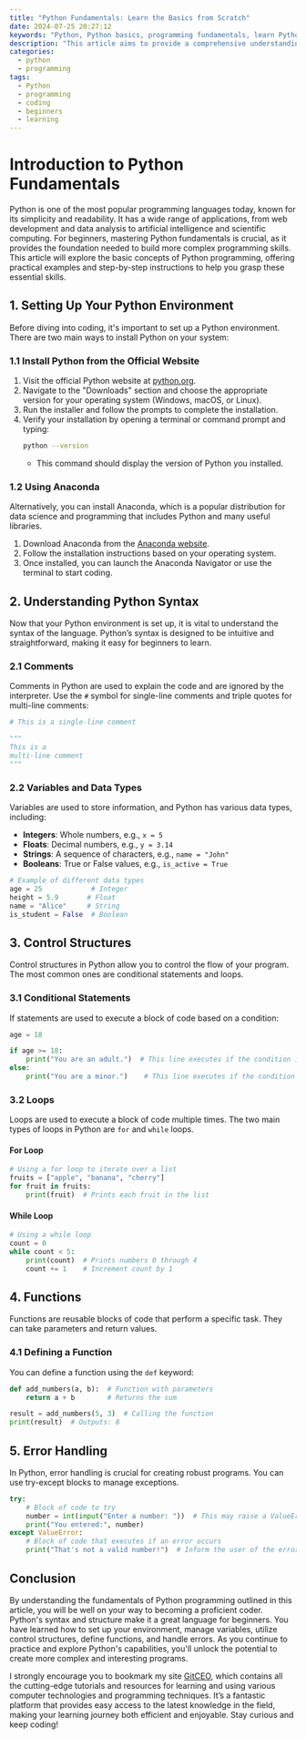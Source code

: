```yaml
---
title: "Python Fundamentals: Learn the Basics from Scratch"
date: 2024-07-25 20:27:12
keywords: "Python, Python basics, programming fundamentals, learn Python, coding from scratch"
description: "This article aims to provide a comprehensive understanding of Python programming fundamentals. It covers the essential concepts for beginners, enabling them to learn the basics of Python from scratch effectively. By walking through syntax, data types, control structures, functions, and error handling, readers will gain the foundational skills needed to start coding in Python. Additionally, this guide includes practical code examples, step-by-step instructions, and tips to foster a solid understanding of Python programming. Discover the essential aspects of Python and begin your journey as a programmer."
categories:
  - python
  - programming
tags:
  - Python
  - programming
  - coding
  - beginners
  - learning
---
```


# Introduction to Python Fundamentals

Python is one of the most popular programming languages today, known for its simplicity and readability. It has a wide range of applications, from web development and data analysis to artificial intelligence and scientific computing. For beginners, mastering Python fundamentals is crucial, as it provides the foundation needed to build more complex programming skills. This article will explore the basic concepts of Python programming, offering practical examples and step-by-step instructions to help you grasp these essential skills.

<!-- more -->

## 1. Setting Up Your Python Environment

Before diving into coding, it's important to set up a Python environment. There are two main ways to install Python on your system:

### 1.1 Install Python from the Official Website

1. Visit the official Python website at [python.org](https://www.python.org).
2. Navigate to the "Downloads" section and choose the appropriate version for your operating system (Windows, macOS, or Linux).
3. Run the installer and follow the prompts to complete the installation.
4. Verify your installation by opening a terminal or command prompt and typing:
   ```bash
   python --version
   ```
   - This command should display the version of Python you installed.

### 1.2 Using Anaconda

Alternatively, you can install Anaconda, which is a popular distribution for data science and programming that includes Python and many useful libraries.
1. Download Anaconda from the [Anaconda website](https://www.anaconda.com/products/distribution).
2. Follow the installation instructions based on your operating system.
3. Once installed, you can launch the Anaconda Navigator or use the terminal to start coding.

## 2. Understanding Python Syntax

Now that your Python environment is set up, it is vital to understand the syntax of the language. Python’s syntax is designed to be intuitive and straightforward, making it easy for beginners to learn.

### 2.1 Comments

Comments in Python are used to explain the code and are ignored by the interpreter. Use the `#` symbol for single-line comments and triple quotes for multi-line comments:
```python
# This is a single-line comment

"""
This is a 
multi-line comment
"""
```

### 2.2 Variables and Data Types

Variables are used to store information, and Python has various data types, including:
- **Integers**: Whole numbers, e.g., `x = 5`
- **Floats**: Decimal numbers, e.g., `y = 3.14`
- **Strings**: A sequence of characters, e.g., `name = "John"`
- **Booleans**: True or False values, e.g., `is_active = True`

```python
# Example of different data types
age = 25            # Integer
height = 5.9       # Float
name = "Alice"     # String
is_student = False  # Boolean
```

## 3. Control Structures

Control structures in Python allow you to control the flow of your program. The most common ones are conditional statements and loops.

### 3.1 Conditional Statements

If statements are used to execute a block of code based on a condition:
```python
age = 18

if age >= 18:
    print("You are an adult.")  # This line executes if the condition is true
else:
    print("You are a minor.")    # This line executes if the condition is false
```

### 3.2 Loops

Loops are used to execute a block of code multiple times. The two main types of loops in Python are `for` and `while` loops.

#### For Loop
```python
# Using a for loop to iterate over a list
fruits = ["apple", "banana", "cherry"]
for fruit in fruits:
    print(fruit)  # Prints each fruit in the list
```

#### While Loop
```python
# Using a while loop
count = 0
while count < 5:
    print(count)  # Prints numbers 0 through 4
    count += 1    # Increment count by 1
```

## 4. Functions

Functions are reusable blocks of code that perform a specific task. They can take parameters and return values.

### 4.1 Defining a Function

You can define a function using the `def` keyword:
```python
def add_numbers(a, b):  # Function with parameters
    return a + b        # Returns the sum

result = add_numbers(5, 3)  # Calling the function
print(result)  # Outputs: 8
```

## 5. Error Handling

In Python, error handling is crucial for creating robust programs. You can use try-except blocks to manage exceptions.

```python
try:
    # Block of code to try
    number = int(input("Enter a number: "))  # This may raise a ValueError
    print("You entered:", number)
except ValueError:
    # Block of code that executes if an error occurs
    print("That's not a valid number!")  # Inform the user of the error
```

## Conclusion

By understanding the fundamentals of Python programming outlined in this article, you will be well on your way to becoming a proficient coder. Python's syntax and structure make it a great language for beginners. You have learned how to set up your environment, manage variables, utilize control structures, define functions, and handle errors. As you continue to practice and explore Python's capabilities, you'll unlock the potential to create more complex and interesting programs. 

I strongly encourage you to bookmark my site [GitCEO](https://gitceo.com), which contains all the cutting-edge tutorials and resources for learning and using various computer technologies and programming techniques. It’s a fantastic platform that provides easy access to the latest knowledge in the field, making your learning journey both efficient and enjoyable. Stay curious and keep coding!